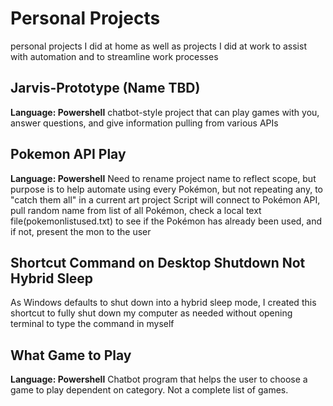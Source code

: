 # Personal Projects
personal projects I did at home as well as projects I did at work to assist with automation and to streamline work processes

## Jarvis-Prototype (Name TBD)
  **Language: Powershell**
  chatbot-style project that can play games with you, answer questions, and give information pulling from various APIs
  
## Pokemon API Play
  **Language: Powershell**
  Need to rename project name to reflect scope, but purpose is to help automate using every Pokémon, but not repeating any, to "catch them all" in a current art project
  Script will connect to Pokémon API, pull random name from list of all Pokémon, check a local text file(pokemonlistused.txt) to see if the Pokémon has already been used, and if not, present the mon to the user
  
## Shortcut Command on Desktop Shutdown Not Hybrid Sleep
  As Windows defaults to shut down into a hybrid sleep mode, I created this shortcut to fully shut down my computer as needed without opening terminal to type the command in myself

## What Game to Play
  **Language: Powershell**
  Chatbot program that helps the user to choose a game to play dependent on category. Not a complete list of games.
